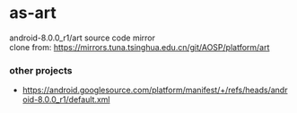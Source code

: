 # as-art
android-8.0.0_r1/art source code mirror \
clone from: https://mirrors.tuna.tsinghua.edu.cn/git/AOSP/platform/art

### other projects
- https://android.googlesource.com/platform/manifest/+/refs/heads/android-8.0.0_r1/default.xml
